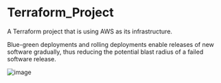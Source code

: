 # Terraform_Project
A Terraform project that is using AWS as its infrastructure.

Blue-green deployments and rolling deployments enable releases of new software gradually, thus reducing the potential blast radius of a failed software release.


![image](https://github.com/Ionic-bonds/Blue-Green_Canary_Deployment/assets/90443576/2ea0e132-31f9-4f08-829f-c64a91a9e656)
